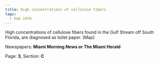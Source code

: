 ```yaml
---  
title: High concentrations of cellulose fibers  
tags:  
  - Feb 1970  
---  
```

  
High concentrations of cellulose fibers found in the Gulf Stream off South Florida, are diagnosed as toilet paper. [Map]  
  
Newspapers: **Miami Morning News or The Miami Herald**  
  
Page: **3**, Section: **C** 
